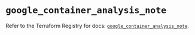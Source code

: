 # `google_container_analysis_note`

Refer to the Terraform Registry for docs: [`google_container_analysis_note`](https://registry.terraform.io/providers/hashicorp/google/6.11.1/docs/resources/container_analysis_note).
